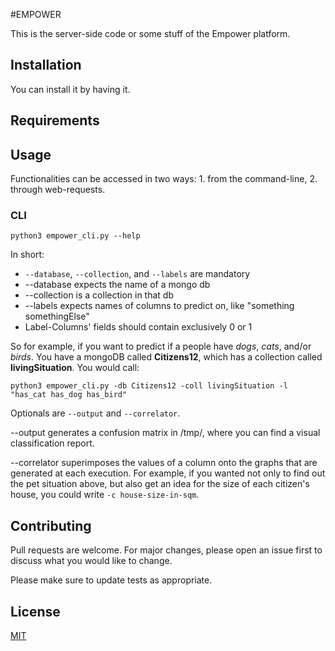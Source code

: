 #EMPOWER

This is the server-side code or some stuff of the Empower platform.

## Installation

You can install it by having it.

## Requirements

## Usage

Functionalities can be accessed in two ways: 1. from the command-line, 2. through web-requests.

### CLI
`python3 empower_cli.py --help`

In short: 
* `--database`, `--collection`, and `--labels` are mandatory
* --database expects the name of a mongo db
* --collection is a collection in that db
* --labels expects names of columns to predict on, like "something somethingElse"
* Label-Columns' fields should contain exclusively 0 or 1

So for example, if you want to predict if a people have *dogs*, *cats*, and/or *birds*. You have a mongoDB
called **Citizens12**, which has a collection called **livingSituation**. You would call:

`python3 empower_cli.py -db Citizens12 -coll livingSituation -l "has_cat has_dog has_bird"`

Optionals are `--output` and `--correlator`.

--output generates a confusion matrix in /tmp/, where you can find a visual classification report.

--correlator superimposes the values of a column onto the graphs that are generated at each execution. 
For example, if you wanted not only to find out the pet situation above, but also get an idea for the size of
each citizen's house, you could write `-c house-size-in-sqm`.

## Contributing
Pull requests are welcome. For major changes, please open an issue first to discuss what you would like to change.

Please make sure to update tests as appropriate.

## License
[MIT](https://choosealicense.com/licenses/mit/)